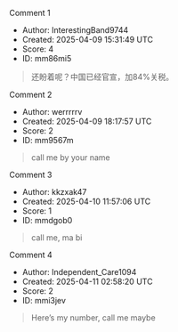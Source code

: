 Comment 1

- Author: InterestingBand9744
- Created: 2025-04-09 15:31:49 UTC
- Score: 4
- ID: mm86mi5

> 还盼着呢？中国已经官宣，加84%关税。

Comment 2

- Author: werrrrrv
- Created: 2025-04-09 18:17:57 UTC
- Score: 2
- ID: mm9567m

> call me by your name

Comment 3

- Author: kkzxak47
- Created: 2025-04-10 11:57:06 UTC
- Score: 1
- ID: mmdgob0

> call me, ma bi

Comment 4

- Author: Independent_Care1094
- Created: 2025-04-11 02:58:20 UTC
- Score: 2
- ID: mmi3jev

> Here’s my number, call me maybe
